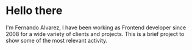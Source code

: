 # Hello there
I'm Fernando Alvarez, I have been working as Frontend developer since 2008 for a wide variety of clients and projects. This is a brief project to show some of the most relevant activity.

